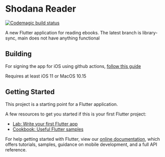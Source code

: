 # Shodana Reader

[![Codemagic build status](https://api.codemagic.io/apps/60bdd48f362aacd018426ed3/60bdd48f362aacd018426ed2/status_badge.svg)](https://codemagic.io/apps/60bdd48f362aacd018426ed3/60bdd48f362aacd018426ed2/latest_build)

A new Flutter application for reading ebooks.
The latest branch is library-sync, main does not have anything functional

## Building
For signing the app for iOS using github actions, [follow this guide](https://docs.github.com/en/actions/guides/installing-an-apple-certificate-on-macos-runners-for-xcode-development)

Requires at least iOS 11 or MacOS 10.15

## Getting Started

This project is a starting point for a Flutter application.

A few resources to get you started if this is your first Flutter project:

- [Lab: Write your first Flutter app](https://flutter.dev/docs/get-started/codelab)
- [Cookbook: Useful Flutter samples](https://flutter.dev/docs/cookbook)

For help getting started with Flutter, view our
[online documentation](https://flutter.dev/docs), which offers tutorials,
samples, guidance on mobile development, and a full API reference.
